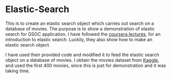# Elastic-Search
This is to create an elastic search object which carries out search on a database of movies. The purpose is to show a demonstration of elastic search for GSOC application. I have followed the [coursera lectures](https://www.coursera.org/learn/database-architecture-scale-nosql-elasticsearch-postgresql/home/week/3), for an introduction to elastic search. Luckily, they also show how to make an elastic search object. 

I have used their provided code and modified it to feed the elastic search object on a database of movies. I obtain the movies dataset from [Kaggle](https://www.kaggle.com/datasets/rounakbanik/the-movies-dataset), and used the first 400 movies, since this is just for demonstration and it was taking time.  
